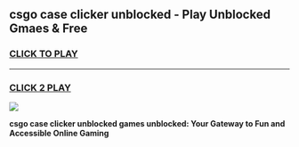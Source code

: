 
## csgo case clicker unblocked - Play Unblocked Gmaes & Free
<h3>
<a href="https://news.freeplayer.one?title=csgo_case_clicker_unblocked&ref=23F">CLICK TO PLAY</a></h3>
<hr>

<h3>
<a href="https://news.freeplayer.one?title=csgo_case_clicker_unblocked&ref=23F">CLICK 2 PLAY</a>
  
</h3>

<a href="https://news.freeplayer.one?title=csgo_case_clicker_unblocked&ref=23F/"><img src="https://clearcache.store/games.png"></a>


**csgo case clicker unblocked games unblocked: Your Gateway to Fun and Accessible Online Gaming**
